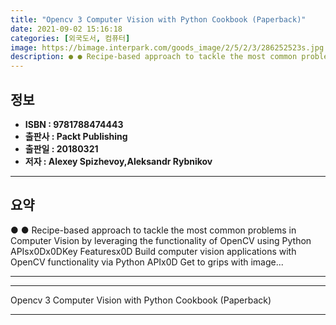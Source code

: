 ```yaml
---
title: "Opencv 3 Computer Vision with Python Cookbook (Paperback)"
date: 2021-09-02 15:16:18
categories: [외국도서, 컴퓨터]
image: https://bimage.interpark.com/goods_image/2/5/2/3/286252523s.jpg
description: ● ● Recipe-based approach to tackle the most common problems in Computer Vision by leveraging the functionality of OpenCV using Python APIsx0Dx0DKey Featuresx
---
```


## **정보**

- **ISBN : 9781788474443**
- **출판사 : Packt Publishing**
- **출판일 : 20180321**
- **저자 : Alexey Spizhevoy,Aleksandr Rybnikov**

------



## **요약**

●  ●  Recipe-based approach to tackle the most common problems in Computer Vision by leveraging the functionality of OpenCV using Python APIsx0Dx0DKey Featuresx0D Build computer vision applications with OpenCV functionality via Python APIx0D Get to grips with image... 

------



------


Opencv 3 Computer Vision with Python Cookbook (Paperback) 

------


